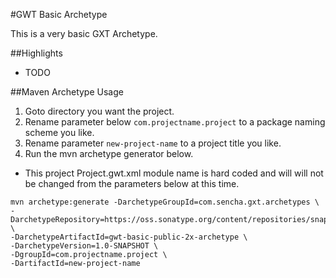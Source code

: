 #GWT Basic Archetype

This is a very basic GXT Archetype. 

##Highlights
* TODO

##Maven Archetype Usage

1. Goto directory you want the project.
2. Rename parameter below `com.projectname.project` to a package naming scheme you like.
3. Rename parameter `new-project-name` to a project title you like.
4. Run the mvn archetype generator below.

* This project Project.gwt.xml module name is hard coded and will will not be changed from the parameters below at this time.

```
mvn archetype:generate -DarchetypeGroupId=com.sencha.gxt.archetypes \
-DarchetypeRepository=https://oss.sonatype.org/content/repositories/snapshots \
-DarchetypeArtifactId=gwt-basic-public-2x-archetype \
-DarchetypeVersion=1.0-SNAPSHOT \
-DgroupId=com.projectname.project \
-DartifactId=new-project-name
```
